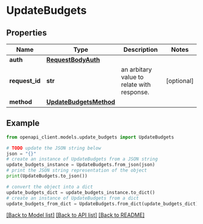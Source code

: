 # UpdateBudgets


## Properties

Name | Type | Description | Notes
------------ | ------------- | ------------- | -------------
**auth** | [**RequestBodyAuth**](RequestBodyAuth.md) |  | 
**request_id** | **str** | an arbitary value to relate with response. | [optional] 
**method** | [**UpdateBudgetsMethod**](UpdateBudgetsMethod.md) |  | 

## Example

```python
from openapi_client.models.update_budgets import UpdateBudgets

# TODO update the JSON string below
json = "{}"
# create an instance of UpdateBudgets from a JSON string
update_budgets_instance = UpdateBudgets.from_json(json)
# print the JSON string representation of the object
print(UpdateBudgets.to_json())

# convert the object into a dict
update_budgets_dict = update_budgets_instance.to_dict()
# create an instance of UpdateBudgets from a dict
update_budgets_from_dict = UpdateBudgets.from_dict(update_budgets_dict)
```
[[Back to Model list]](../README.md#documentation-for-models) [[Back to API list]](../README.md#documentation-for-api-endpoints) [[Back to README]](../README.md)


